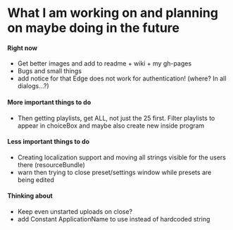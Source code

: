 # What I am working on and planning on maybe doing in the future

#### Right now
- Get better images and add to readme + wiki + my gh-pages
- Bugs and small things
- add notice for that Edge does not work for authentication!
(where? In all dialogs...?)

#### More important things to do
- Then getting playlists, get ALL, not just the 25 first. Filter playlists
to appear in choiceBox and maybe also create new inside program

#### Less important things to do
- Creating localization support and moving all strings visible for the users there (resourceBundle)
- warn then trying to close preset/settings window while presets are being edited

#### Thinking about
- Keep even unstarted uploads on close?
- add Constant ApplicationName to use instead of hardcoded string